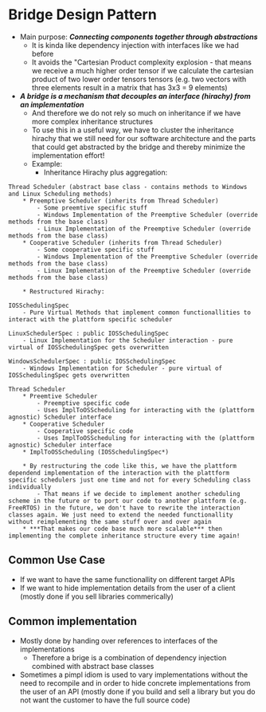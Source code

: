 # Bridge Design Pattern
+ Main purpose: ***Connecting components together through abstractions***
	- It is kinda like dependency injection with interfaces like we had before
	- It avoids the "Cartesian Product complexity explosion - that means we receive a much higher order tensor if we calculate the cartesian product of two lower order tensors tensors (e.g. two vectors with three elements result in a matrix that has 3x3 = 9 elements)
+ ***A bridge is a mechanism that decouples an interface (hirachy) from an implementation***
	- And therefore we do not rely so much on inheritance if we have more complex inheritance structures
	- To use this in a useful way, we have to cluster the inheritance hirachy that we still need for our software architecture and the parts that could get abstracted by the bridge and thereby minimize the implementation effort!
	- Example:
		* Inheritance Hirachy plus aggregation:
```
Thread Scheduler (abstract base class - contains methods to Windows and Linux Scheduling methods)
	* Preemptive Scheduler (inherits from Thread Scheduler)
		- Some preemtive specific stuff
		- Windows Implementation of the Preemptive Scheduler (override methods from the base class)
		- Linux Implementation of the Preemptive Scheduler (override methods from the base class)
	* Cooperative Scheduler (inherits from Thread Scheduler)
		- Some cooperative specific stuff
		- Windows Implementation of the Preemptive Scheduler (override methods from the base class)
		- Linux Implementation of the Preemptive Scheduler (override methods from the base class)
```
		* Restructured Hirachy:
```
IOSSchedulingSpec
	- Pure Virtual Methods that implement common functionallities to interact with the plattform specific scheduler

LinuxSchedulerSpec : public IOSSchedulingSpec
	- Linux Implementation for the Scheduler interaction - pure virtual of IOSSchedulingSpec gets overwritten

WindowsSchedulerSpec : public IOSSchedulingSpec
	- Windows Implementation for Scheduler - pure virtual of IOSSchedulingSpec gets overwritten

Thread Scheduler
	* Preemtive Scheduler
		- Preemptive specific code
		- Uses ImplToOSScheduling for interacting with the (plattform agnostic) Scheduler interface
	* Cooperative Scheduler
		- Cooperative specific code
		- Uses ImplToOSScheduling for interacting with the (plattform agnostic) Scheduler interface
	* ImplToOSScheduling (IOSSchedulingSpec*)
```
		* By restructuring the code like this, we have the plattform dependend implementation of the interaction with the plattform specific schedulers just one time and not for every Scheduling class individually
			- That means if we decide to implement another scheduling scheme in the future or to port our code to another plattform (e.g. FreeRTOS) in the future, we don't have to rewrite the interaction classes again. We just need to extend the needed functionallity without reimplementing the same stuff over and over again
		* ***That makes our code base much more scalable*** then implementing the complete inheritance structure every time again!

## Common Use Case
+ If we want to have the same functionallity on different target APIs
+ If we want to hide implementation details from the user of a client (mostly done if you sell libraries commerically)

## Common implementation
+ Mostly done by handing over references to interfaces of the implementations
	- Therefore a brige is a combination of dependency injection combined with abstract base classes
+ Sometimes a pimpl idiom is used to vary implementations without the need to recompile and in order to hide concrete implementations from the user of an API (mostly done if you build and sell a library but you do not want the customer to have the full source code)
